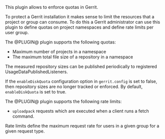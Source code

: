This plugin allows to enforce quotas in Gerrit.

To protect a Gerrit installation it makes sense to limit the resources
that a project or group can consume. To do this a Gerrit administrator
can use this plugin to define quotas on project namespaces and define
rate limits per user group.

The @PLUGIN@ plugin supports the following quotas:

* Maximum number of projects in a namespace
* The maximum total file size of a repository in a namespace

The measured repository sizes can be published periodically to registered
UsageDataPublishedListeners.

If the `enableDiskQuota` configuration option in `gerrit.config` is set to
false, then repository sizes are no longer tracked or enforced.
By default, `enableDiskQuota` is set to true.

The @PLUGIN@ plugin supports the following  rate limits:

* `uploadpack` requests which are executed when a client runs a fetch command.

Rate limits define the maximum request rate for users in a given group
for a given request type.
